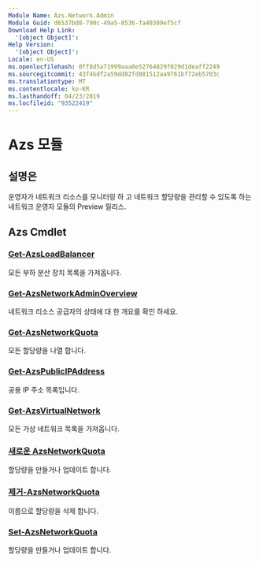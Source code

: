 ```yaml
---
Module Name: Azs.Network.Admin
Module Guid: d6537bd8-790c-49a5-8536-fa40389ef5cf
Download Help Link:
  '[object Object]': 
Help Version:
  '[object Object]': 
Locale: en-US
ms.openlocfilehash: 0ff8d5a71999aaa0e52764829f029d1deaff2249
ms.sourcegitcommit: 43f4bdf2a59dd82fd881512aa9761bf72eb5703c
ms.translationtype: MT
ms.contentlocale: ko-KR
ms.lasthandoff: 04/23/2019
ms.locfileid: "93522419"
---
```

# Azs 모듈
## 설명은
운영자가 네트워크 리소스를 모니터링 하 고 네트워크 할당량을 관리할 수 있도록 하는 네트워크 운영자 모듈의 Preview 릴리스.

## Azs Cmdlet
### [Get-AzsLoadBalancer](Get-AzsLoadBalancer.md)
모든 부하 분산 장치 목록을 가져옵니다.

### [Get-AzsNetworkAdminOverview](Get-AzsNetworkAdminOverview.md)
네트워크 리소스 공급자의 상태에 대 한 개요를 확인 하세요.

### [Get-AzsNetworkQuota](Get-AzsNetworkQuota.md)
모든 할당량을 나열 합니다.

### [Get-AzsPublicIPAddress](Get-AzsPublicIPAddress.md)
공용 IP 주소 목록입니다.

### [Get-AzsVirtualNetwork](Get-AzsVirtualNetwork.md)
모든 가상 네트워크 목록을 가져옵니다.

### [새로운 AzsNetworkQuota](New-AzsNetworkQuota.md)
할당량을 만들거나 업데이트 합니다.

### [제거-AzsNetworkQuota](Remove-AzsNetworkQuota.md)
이름으로 할당량을 삭제 합니다.

### [Set-AzsNetworkQuota](Set-AzsNetworkQuota.md)
할당량을 만들거나 업데이트 합니다.

